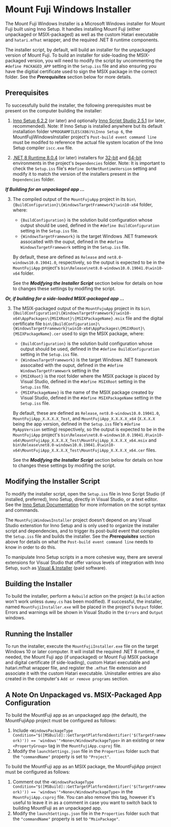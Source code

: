 ﻿# Mount Fuji Windows Installer

The Mount Fuji Windows Installer is a Microsoft Windows installer for Mount Fuji built using Inno Setup.  It handles installing Mount Fuji (either unpackaged or MSIX-packaged) as well as the custom Hatari executable and `hatari.mfhat` wrapper, and the required .NET 8 runtime components.

The installer script, by default, will build an installer for the unpackaged version of Mount Fuji.  To build an installer for side-loading the MSIX-packaged version, you will need to modify the script by uncommenting the `#define PACKAGED_APP` setting in the `Setup.iss` file and also ensuring you have the digitial certificate used to sign the MSIX package in the correct folder.  See the ***Prerequisites*** section below for more details.

## Prerequisites
To successfully build the installer, the following prerequisites must be present on the computer building the installer:

1. [Inno Setup 6.2.2](https://jrsoftware.org/download.php/is.exe) (or later) and optionally [Inno Script Studio 2.5.1](https://www.kymoto.org/downloads/ISStudio_Latest.exe) (or later, recommended).  Note: If Inno Setup is installed anywhere but its default installation folder `%PROGRAMFILES(X86)%\Inno Setup 6`, the MountFujiWindowsInstaller project's `Post-build event command line` must be modifed to reference the actual file system location of the Inno Setup compiler `iscc.exe` file.

2. [.NET 8 Runtime 8.0.4](https://dotnet.microsoft.com/en-us/download/dotnet/8.0) (or later) installers for [32-bit](https://dotnet.microsoft.com/en-us/download/dotnet/thank-you/runtime-8.0.4-windows-x86-installer) and [64-bit](https://dotnet.microsoft.com/en-us/download/dotnet/thank-you/runtime-8.0.4-windows-x64-installer) environments in the project's `Dependencies` folder.  Note: It is important to check the `Setup.iss` file's `#define DotNetRuntimeVersion` setting and modify it to match the version of the installers present in the `Dependencies` folder.

***If Building for an unpackaged app ...***

3. The compiled output of the `MountFujuApp` project in its `bin\{BuildConfiguration}\{WindowsTargetFramework}\win10-x64` folder, where:
	- `{BuildConfiguration}` is the solution build configuration whose output should be used, defined in the `#define BuildConfiguration` setting in the `Setup.iss` file.
	- `{WindowsTargetFramework}` is the target Windows .NET framework assocaited with the ouput, defined in the `#define WindowsTargetFramework` setting in the `Setup.iss` file.

	By default, these are defined as `Release` and `net8.0-windows10.0.19041.0`, respectively, so the output is expected to be in the `MountFujiApp` project's `bin\Release\net8.0-windows10.0.19041.0\win10-x64` folder.

	See the ***Modifying the Installer Script*** section below for details on how to changes these settings by modifing the script.

***Or, if building for a side-loaded MSIX-packaged app ...***

3. The MSIX-packaged output of the `MountFujuApp` project in its `bin\{BuildConfiguration}\{WindowsTargetFramework}\win10-x64\AppPackages\{MSIXRoot}\{MSIXPackageName}.msix` file and the digital certificate file `bin\{BuildConfiguration}\{WindowsTargetFramework}\win10-x64\AppPackages\{MSIXRoot}\{MSIXPackageName}.cer` used to sign the MSIX package, where:
	- `{BuildConfiguration}` is the solution build configuration whose output should be used, defined in the `#define BuildConfiguration` setting in the `Setup.iss` file.
	- `{WindowsTargetFramework}` is the target Windows .NET framework assocaited with the ouput, defined in the `#define WindowsTargetFramework` setting in the 
	- `{MSIXRoot}` is the root folder where the MSIX package is placed by Visual Studio, defined in the `#define MSIXRoot` setting in the `Setup.iss` file.
	- `{MSIXPackageName}` is the name of the MSIX package created by Visual Studio, defined in the `#define MSIXPackageName` setting in the `Setup.iss` file.

	By default, these are defined as `Release`, `net8.0-windows10.0.19041.0`, `MountFujiApp_X.X.X.X_Test`, and `MountFujiApp_X.X.X.X_x64` (`X.X.X.X` being the app version, defined in the `Setup.iss` file's `#define MyAppVersion` setting) respectively, so the output is expected to be in the `MountFujiApp` project's `bin\Release\net8.0-windows10.0.19041.0\win10-x64\MountFujiApp_X.X.X.X_Test\MountFujiApp_X.X.X.X_x64.msix` and `bin\Release\net8.0-windows10.0.19041.0\win10-x64\MountFujiApp_X.X.X.X_Test\MountFujiApp_X.X.X.X_x64.cer` files.

	See the ***Modifying the Installer Script*** section below for details on how to changes these settings by modifing the script.

## Modifying the Installer Script

To modify the installer script, open the `Setup.iss` file in Inno Script Studio (if installed, preferred), Inno Setup, directly in Visual Studio, or a text editor.  See the [Inno Setup Documentation](https://jrsoftware.org/isinfo.php) for more information on the script syntax and commands.

The `MountFujiWindowsInstaller` project doesn't depend on any Visual Studio extenstion for Inno Setup and is only used to organize the installer script and dependencies, and to trigger its post-build event that compiles the `Setup.iss` file and builds the installer.  See the ***Prerequisites*** section above for details on what the `Post-build event command line` needs to know in order to do this.

To manipulate Inno Setup scripts in a more cohesive way, there are several extensions for Visual Studio that offer various levels of integration with Inno Setup, such as [Visual & Installer](https://www.visual-installer.com/) (paid software).

## Building the Installer

To build the installer, perform a `Rebuild` action on the project (a `Build` action won't work unless `dummy.cs` has been modified).  If successful, the installer, named `MountFujiInstaller.exe` will be placed in the project's `Output` folder.  Errors and warnings will be shown in Visual Studio in the `Errors` and `Output` windows.

## Running the Installer

To run the installer, execute the `MountFujiInstaller.exe` file on the target Windows 10 or later computer.  It will install the required .NET 8 runtime, if needed, the Mount Fuji app (if unpackaged) or Mount Fuji MSIX package and digital certificate (if side-loading), custom Hatari executable and hatari.mfhat wrapper file, and register the `.mfhat` file extension and associate it with the custom Hatari executable.  Uninstaller entries are also created in the computer's `Add or remove programs` section.

## A Note On Unpackaged vs. MSIX-Packaged App Configuration

To build the MountFuji app as an unpackaged app (the default), the MountFujiApp project must be configured as follows:
1. Include `<WindowsPackageType Condition="$([MSBuild]::GetTargetPlatformIdentifier('$(TargetFramework)')) == 'windows'">None</WindowsPackageType>` in an existing or new `<PropertyGroup>` tag in the `MountFujiApp.csproj` file.
2. Modify the `launchSettings.json` file in the `Properties` folder such that the `"commandName"` property is set to `"Project"`.

To build the MountFuji app as an MSIX package, the MountFujiApp project must be configured as follows:
1. Comment out the `<WindowsPackageType Condition="$([MSBuild]::GetTargetPlatformIdentifier('$(TargetFramework)')) == 'windows'">None</WindowsPackageType>` in the `MountFujiApp.csproj` file.  You can also remove this tag, however it's useful to leave it in as a comment in case you want to switch back to building MountFuji as an unpackaged app.
2. Modify the `launchSettings.json` file in the `Properties` folder such that the `"commandName"` property is set to `"MsixPackage"`.